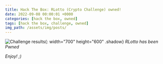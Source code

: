 ```yaml
---
title: Hack The Box: RLotto (Crypto Challenge) owned!
date: 2022-09-08 00:00:01 +0000
categories: [hack the box, owned]
tags: [hack the box, challenge, owned]
img_path: /assets/img/posts/
---
```


![Challenge results](owned-rlotto.png){: width="700" height="600" .shadow}
_RLotto has been Pwned_

_Enjoy! ;)_
